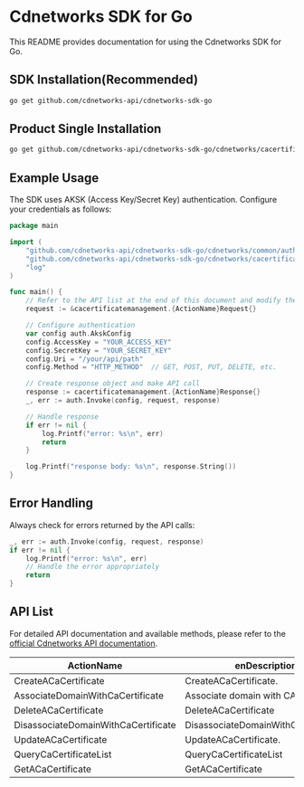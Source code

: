 # Cdnetworks SDK for Go

This README provides documentation for using the Cdnetworks SDK for Go.

## SDK Installation(Recommended)

```bash
go get github.com/cdnetworks-api/cdnetworks-sdk-go
```

## Product Single Installation

```bash
go get github.com/cdnetworks-api/cdnetworks-sdk-go/cdnetworks/cacertificatemanagement
```

## Example Usage

The SDK uses AKSK (Access Key/Secret Key) authentication. Configure your credentials as follows:

```go
package main

import (
    "github.com/cdnetworks-api/cdnetworks-sdk-go/cdnetworks/common/auth"
    "github.com/cdnetworks-api/cdnetworks-sdk-go/cdnetworks/cacertificatemanagement"
    "log"
)

func main() {
	// Refer to the API list at the end of this document and modify the corresponding {ActionName}, Method, and Uri
    request := &cacertificatemanagement.{ActionName}Request{}

    // Configure authentication
    var config auth.AkskConfig
    config.AccessKey = "YOUR_ACCESS_KEY"
    config.SecretKey = "YOUR_SECRET_KEY"
    config.Uri = "/your/api/path"
    config.Method = "HTTP_METHOD"  // GET, POST, PUT, DELETE, etc.

    // Create response object and make API call
    response := cacertificatemanagement.{ActionName}Response{}
    _, err := auth.Invoke(config, request, response)

    // Handle response
    if err != nil {
        log.Printf("error: %s\n", err)
        return
    }

    log.Printf("response body: %s\n", response.String())
}
```

## Error Handling

Always check for errors returned by the API calls:

```go
_, err := auth.Invoke(config, request, response)
if err != nil {
    log.Printf("error: %s\n", err)
    // Handle the error appropriately
    return
}
```

## API List
For detailed API documentation and available methods, please refer to the [official Cdnetworks API documentation](https://docs.cdnetworks.com/en/cdn/apidocs).

| ActionName | enDescription | client_methods | uri |
| --- | --- | --- | --- |
| CreateACaCertificate | CreateACaCertificate.<br> | POST | /api/certificate/ca |
| AssociateDomainWithCaCertificate | Associate domain with CA certificate | POST | /api/certificate/ca/associatedomain |
| DeleteACaCertificate | DeleteACaCertificate | DELETE | /api/certificate/ca/* |
| DisassociateDomainWithCaCertificate | DisassociateDomainWithCaCertificate | POST | /api/certificate/ca/disassociatedomain |
| UpdateACaCertificate | UpdateACaCertificate. | PUT | /api/certificate/ca/* |
| QueryCaCertificateList | QueryCaCertificateList | POST | /api/certificate/ca/list |
| GetACaCertificate | GetACaCertificate | GET | /api/certificate/ca/* |